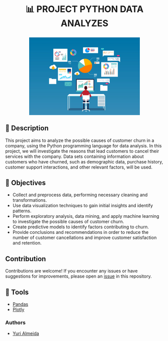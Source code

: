 <h1 align="center">

📊 PROJECT PYTHON DATA ANALYZES 

<img width="70%" align="center" src="./IMAGES/logo.png"/>
</h1>

## 📃 Description

This project aims to analyze the possible causes of customer churn in a company, using the Python programming language for data analysis. In this project, we will investigate the reasons that lead customers to cancel their services with the company. Data sets containing information about customers who have churned, such as demographic data, purchase history, customer support interactions, and other relevant factors, will be used.

## 🎯 Objectives

- Collect and preprocess data, performing necessary cleaning and transformations.
- Use data visualization techniques to gain initial insights and identify patterns.
- Perform exploratory analysis, data mining, and apply machine learning to investigate the possible causes of customer churn.
- Create predictive models to identify factors contributing to churn.
- Provide conclusions and recommendations in order to reduce the number of customer cancellations and improve customer satisfaction and retention.

## Contribution

Contributions are welcome! If you encounter any issues or have suggestions for improvements, please open an [issue](https://github.com/Yuri-Diego/PythonAnalyzesDATA/issues/new) in this repository.

## 🔨 Tools
- [Pandas](https://pandas.pydata.org)
- [Plotly](https://plotly.com)

### Authors

- [Yuri Almeida](https://github.com/Yuri-Diego)